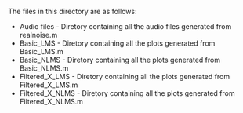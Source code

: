The files in this directory are as follows:
 - Audio files - Diretory containing all the audio files generated from realnoise.m
 - Basic_LMS - Diretory containing all the plots generated from Basic_LMS.m
 - Basic_NLMS - Diretory containing all the plots generated from Basic_NLMS.m
 - Filtered_X_LMS - Diretory containing all the plots generated from Filtered_X_LMS.m
 - Filtered_X_NLMS - Diretory containing all the plots generated from Filtered_X_NLMS.m
